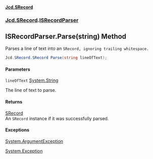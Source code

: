 #### [Jcd.SRecord](index.md 'index')
### [Jcd.SRecord](Jcd.SRecord.md 'Jcd.SRecord').[ISRecordParser](Jcd.SRecord.ISRecordParser.md 'Jcd.SRecord.ISRecordParser')

## ISRecordParser.Parse(string) Method

Parses a line of text into an `SRecord, ignoring trailing whitespace.`

```csharp
Jcd.SRecord.SRecord Parse(string lineOfText);
```
#### Parameters

<a name='Jcd.SRecord.ISRecordParser.Parse(string).lineOfText'></a>

`lineOfText` [System.String](https://docs.microsoft.com/en-us/dotnet/api/System.String 'System.String')

The line of text to parse.

#### Returns
[SRecord](Jcd.SRecord.SRecord.md 'Jcd.SRecord.SRecord')  
An `SRecord` instance if it was successfully parsed.

#### Exceptions

[System.ArgumentException](https://docs.microsoft.com/en-us/dotnet/api/System.ArgumentException 'System.ArgumentException')

[System.Exception](https://docs.microsoft.com/en-us/dotnet/api/System.Exception 'System.Exception')